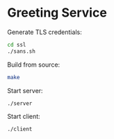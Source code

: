 # Greeting Service
Generate TLS credentials:
```bash
cd ssl
./sans.sh
```
Build from source:
```bash
make
```
Start server:
```bash
./server
```
Start client:
```bash
./client
```